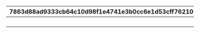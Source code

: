|7863d88ad9333cb64c10d98f1e4741e3b0cc6e1d53cff762101da930127ca5e6|3d860670b5639588ec3b026dab1ba4e938ee16d1197a58f27e0d4db4fbebc9f6|c5aa24b46f06c2e955b3c024667ac877f96a13085917ef3f2f683e61333864b0|c5a6c019e0e0099807142eb44b26cafd1aea7e87f592b4537da41364217dfc24|
| --- | --- | --- | --- |
|||10000|1|